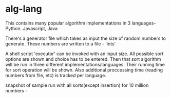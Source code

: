 # alg-lang
This contains many popular algorithm implementations in 3 languages-Python. Javascript, Java

There's a generator file which takes as input the size of random numbers to generate. These numbers are written to a file - 'ints'

A shell script 'executor' can be invoked with an input size. All possible sort options are shown and choice has to be entered. Then that sort algorithm will be run in three different implementations/languages. Their running time for sort operation will be shown. Also additional proccessing time (reading numbers from file, etc) is tracked per language. 

snapshot of sample run with all sorts(except insertion) for 10 million numbers - 
